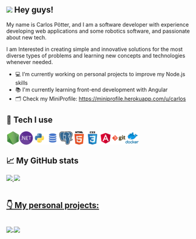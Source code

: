 ## <img src="https://media.giphy.com/media/hvRJCLFzcasrR4ia7z/giphy.gif" width="25px"> Hey guys! 

My name is Carlos Pötter, and I am a software developer with experience developing web applications and some robotics software, and passionate about new tech.

I am Interested in creating simple and innovative solutions for the most diverse types of problems and learning new concepts and technologies whenever needed.

- 💻 I’m currently working on personal projects to improve my Node.js skills
- 📚 I'm currently learning front-end development with Angular
- 🗂️ Check my MiniProfile: https://miniprofile.herokuapp.com/u/carlos

## 🔧 Tech I use

<img align="left" alt="Node.js" width="35px" src="https://raw.githubusercontent.com/github/explore/80688e429a7d4ef2fca1e82350fe8e3517d3494d/topics/nodejs/nodejs.png"/>
<img align="left" alt=".NET" width="35px" src="https://raw.githubusercontent.com/github/explore/93d8a67084f94b2a444e510199a6e7622e5b09a3/topics/dotnet/dotnet.png" />
<img align="left" alt="Python" width="35px" src="https://raw.githubusercontent.com/github/explore/80688e429a7d4ef2fca1e82350fe8e3517d3494d/topics/python/python.png" />
<img align="left" alt="SQL Server" width="35px" src="https://raw.githubusercontent.com/github/explore/80688e429a7d4ef2fca1e82350fe8e3517d3494d/topics/sql/sql.png" />
<img align="left" alt="Postgres" width="35px" src="https://raw.githubusercontent.com/github/explore/80688e429a7d4ef2fca1e82350fe8e3517d3494d/topics/postgresql/postgresql.png" />
<img align="left" alt="HTML" width="35px" src="https://raw.githubusercontent.com/github/explore/80688e429a7d4ef2fca1e82350fe8e3517d3494d/topics/html/html.png"/>
<img align="left" alt="CSS" width="35px" src="https://raw.githubusercontent.com/github/explore/80688e429a7d4ef2fca1e82350fe8e3517d3494d/topics/css/css.png"/>
<img align="left" alt="Angular" width="35px" src="https://raw.githubusercontent.com/github/explore/80688e429a7d4ef2fca1e82350fe8e3517d3494d/topics/angular/angular.png" />
<img align="left" alt="Git" width="35px" src="https://raw.githubusercontent.com/github/explore/80688e429a7d4ef2fca1e82350fe8e3517d3494d/topics/git/git.png" />
<img align="left" alt="Docker" width="35px" src="https://raw.githubusercontent.com/github/explore/80688e429a7d4ef2fca1e82350fe8e3517d3494d/topics/docker/docker.png" />

<br />
<br />

## 📈 My GitHub stats

 <div>
  <a href="https://github.com/carlospotter">
  <img height="180em" src="https://github-readme-stats.vercel.app/api?username=carlospotter&show_icons=true&title_color=ffffff&text_color=c9cacc&icon_color=2bbc8a&bg_color=1d1f21&langs_count=8&include_all_commits=true&count_private=true"/>
  <img height="180em" src="https://github-readme-stats.vercel.app/api/top-langs/?username=carlospotter&hide=jupyter%20notebook,cmake,tex&layout=compact&langs_count=6&title_color=ffffff&text_color=c9cacc&icon_color=2bbc8a&bg_color=1d1f21"/>
</div>

<br />

## 👇 My personal projects:
<br />
  
<div>
<a href="https://github.com/carlospotter/MiniProfile">
  <img height="150em" align="center" src="https://github-readme-stats.vercel.app/api/pin/?username=carlospotter&repo=MiniProfile&title_color=ffffff&text_color=c9cacc&icon_color=2bbc8a&bg_color=1d1f21" />
</a>

<a href="https://github.com/carlospotter/ita_navigation">
  <img height="150em" align="center" src="https://github-readme-stats.vercel.app/api/pin/?username=carlospotter&repo=ita_navigation&title_color=ffffff&text_color=c9cacc&icon_color=2bbc8a&bg_color=1d1f21" />
</a> 
<div>
